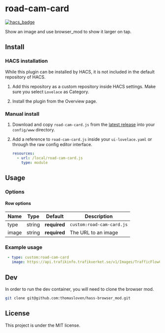 road-cam-card
=================
[![hacs_badge](https://img.shields.io/badge/HACS-Custom-orange.svg)](https://github.com/custom-components/hacs)

Show an image and use browser_mod to show it larger on tap.

## Install

### HACS installation
While this plugin can be installed by HACS, it is not included in the default repository of HACS.

1. Add this repository as a custom repository inside HACS settings. Make sure you select `Lovelace` as Category.

2. Install the plugin from the Overview page.

### Manual install
1. Download and copy `road-cam-card.js` from the [latest release](https://github.com/bratanon/lovelace-conditional-entity-row/releases/latest) into your `config/www` directory.

2. Add a reference to `road-cam-card.js` inside your `ui-lovelace.yaml` or through the raw config editor interface.

    ```yaml
    resources:
      - url: /local/road-cam-card.js
        type: module
    ```

## Usage

### Options

#### Row options
| Name | Type | Default | Description |
|------|------|---------|-------------|
| type | string | **required** | `custom:road-cam-card.js`
| image | string | **required** | The URL to an image

### Example usage

```yaml
 - type: custom:road-cam-card
   image: https://api.trafikinfo.trafikverket.se/v1/Images/TrafficFlowCamera_39635270.Jpeg?type=fullsize
```

## Dev
In order to run the dev container, you will need to clone the browser mod.

```sh
git clone git@github.com:thomasloven/hass-browser_mod.git
```

## License
This project is under the MIT license.
